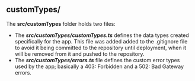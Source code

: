 ## customTypes/

The **src/customTypes** folder holds two files:
- The ***src/customTypes/customTypes.ts*** defines the data types created specifically for the app. This file was added added to the .gitignore file to avoid it being committed to the repository until deployment, when it will be removed from it and pushed to the repository.
- The ***src/customTypes/errors.ts*** file defines the custom error types used by the app; basically a 403: Forbidden and a 502: Bad Gateway errors.
